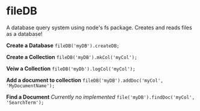 # fileDB
A database query system using node's fs package. Creates and reads files as a database!

**Create a Database**
`fileDB('myDB').createDB;`

**Create a Collection**
`fileDB('myDB').mkCol('myCol');`

**Veiw a Collection**
`fileDB('myDb').logCol('myCol');`

**Add a document to collection**
`fileDB('myDB').addDoc('myCol', 'MyDocumentName');`

**Find a Document** *Currently no implemented*
`file('myDB').findDoc('myCol', 'SearchTerm');`
